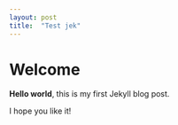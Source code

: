 ```yaml
---
layout: post
title:  "Test jek"
---
```


# Welcome

**Hello world**, this is my first Jekyll blog post.

I hope you like it!
